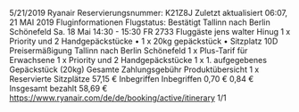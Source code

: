 5/21/2019 Ryanair Reservierungsnummer: K21Z8J Zuletzt aktualisiert 06:07, 21 MAI 2019 Fluginformationen Flugstatus: Bestätigt Tallinn nach Berlin Schönefeld Sa. 18 Mai 14:30 - 15:30 FR 2733 Fluggäste jens walter Hinug 1 x Priority und 2 Handgepäckstücke • 1 x 20kg gepäckstück • Sitzplatz 10D Preisermäßigung Tallinn nach Berlin Schönefeld 1 x Plus-Tarif für Erwachsene 1 x Priority und 2 Handgepäckstücke 1 x 1. aufgegebenes Gepäckstück (20kg) Gesamte Zahlungsgebühr Produktübersicht 1 x Reservierte Sitzplätze 57,15 € Inbegriffen Inbegriffen 0,70 € 0,84 € Insgesamt bezahlt 58,69 € https://www.ryanair.com/de/de/booking/active/itinerary 1/1
